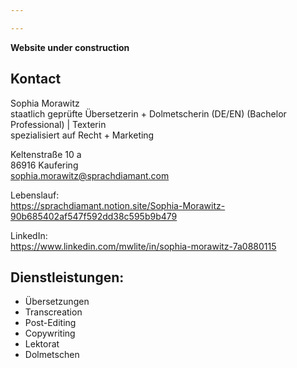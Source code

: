 ```yaml
---

---
```


**Website under construction**

## Kontact
Sophia Morawitz <br>
staatlich geprüfte Übersetzerin + Dolmetscherin (DE/EN) (Bachelor Professional) | Texterin <br>
spezialisiert auf Recht + Marketing <br>

Keltenstraße 10 a <br>
86916 Kaufering <br>
sophia.morawitz@sprachdiamant.com <br> 

Lebenslauf: <br>
https://sprachdiamant.notion.site/Sophia-Morawitz-90b685402af547f592dd38c595b9b479 <br>

LinkedIn: <br>
https://www.linkedin.com/mwlite/in/sophia-morawitz-7a0880115 <br>

## Dienstleistungen: <br>
- Übersetzungen <br>
- Transcreation <br>
- Post-Editing <br>
- Copywriting <br>
- Lektorat <br>
- Dolmetschen <br>









